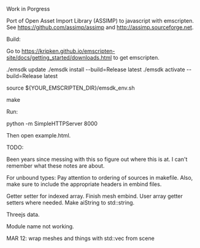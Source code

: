 Work in Porgress

Port of Open Asset Import Library (ASSIMP) to javascript with emscripten.
See https://github.com/assimp/assimp and http://assimp.sourceforge.net.

Build:

Go to https://kripken.github.io/emscripten-site/docs/getting_started/downloads.html to get emscripten.

./emsdk update
./emsdk install --build=Release latest
./emsdk activate --build=Release latest

source ${YOUR_EMSCRIPTEN_DIR}/emsdk_env.sh

make


Run:

python -m SimpleHTTPServer 8000

Then open example.html.


TODO:

Been years since messing with this so figure out where this is at.  I can't remember what these notes are about.





For unbound types:
Pay attention to ordering of sources in makefile.  Also, make sure to include the appropriate headers in embind files.

Getter setter for indexed array.
Finish mesh embind.
User array getter setters where needed.
Make aiString to std::string.

Threejs data.

Module name not working.

MAR 12: wrap meshes and things with std::vec from scene